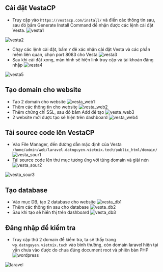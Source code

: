 ## Cài đặt VestaCP
- Truy cập vào ``https://vestacp.com/install/`` và điền các thông tin sau, sau đó bấm Generate Install Command để nhận được các lệnh cài đặt Vesta.
![vesta1](/image/vesta1.png)

![vesta2](/image/vesta2.png)
- Chạy các lệnh cài đặt, bấm ``Y`` đê xác nhận cài đặt Vesta và các phần mềm liên quan, chọn port 8083 cho Vesta
![vesta3](/image/vesta3.png)
- Sau khi cài đặt xong, màn hình sẽ hiện link truy cập và tài khoản đăng nhập
![vesta4](/image/vesta4.png)

![vesta5](/image/vesta5.png)
## Tạo domain cho website
- Tạo 2 domain cho website
![vesta_web1](/image/vesta_web1.png)
- Thêm các thông tin cho website
![vesta_web2](/image/vesta_web2.png)
- Thêm chứng chỉ SSL, sau đó bấm Add để tạo
![vesta_web3](/image/vesta_web3.png)
- 2 website mới được tạo sẽ hiện trên dashboard
![vesta_web4](/image/vesta_web4.png)
## Tải source code lên VestaCP
- Vào File Manager, đến đường dẫn mặc định của Vesta ``/home/admin/web/laravel.datnguyen.vietnix.tech/public_html/domain/``
![vesta_sour1](/image/vesta_sour1.png)
- Tải source code lên thư mục tương ứng với từng domain và giải nén
![vesta_sour2](/image/vesta_sour2.png)

![vesta_sour3](/image/vesta_sour3.png)
## Tạo database
- Vào mục DB, tạo 2 database cho website
![vesta_db1](/image/vesta_db1.png)
- Thêm các thông tin sau cho database
![vesta_db2](/image/vesta_db2.png)
- Sau khi tạo sẽ hiển thị trên dashboard
![vesta_db3](/image/vesta_db3.png)
## Đăng nhập để kiểm tra
- Truy cập thử 2 domain để kiểm tra, ta sẽ thấy trang ``wp.datnguyen.vietnix.tech`` vào bình thường, còn domain laravel hiện tại vẫn chưa vào được do chưa đúng document root và phiên bản PHP
![wordpress](/image/wordpress.png)

![laravel](/image/laravel.png)
